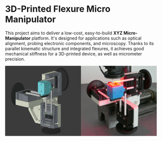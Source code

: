 # 3D-Printed Flexure Micro Manipulator

This project aims to deliver a low-cost, easy-to-build **XYZ Micro-Manipulator** platform. It's designed for applications such as optical alignment, probing electronic components, and microscopy.
Thanks to its parallel kinematic structure and integrated flexures, it achieves good mechanical stiffness for a 3D-printed device, as well as micrometer precision.

<div style="display: flex;">
    <img src="images/CAD1.jpg" alt="Image 1" width="49%">
    <img src="images/Photo1.jpg" alt="Image 2" width="49%">
</div>


